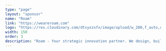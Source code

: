 ```yaml
---
type: "page"
layout: "sponsor"
name: "Roam"
link: "https://weareroam.com"
logo: "https://res.cloudinary.com/dtsyxzxfx/image/upload/w_200,f_auto,q_auto/v1578006246/2020/roam_logo_circle_nightskybg.png"
width: 150
order: 3
description: "Roam - Your strategic innovation partner. We design, build and launch exceptional digital-first businesses and products."
---
```

